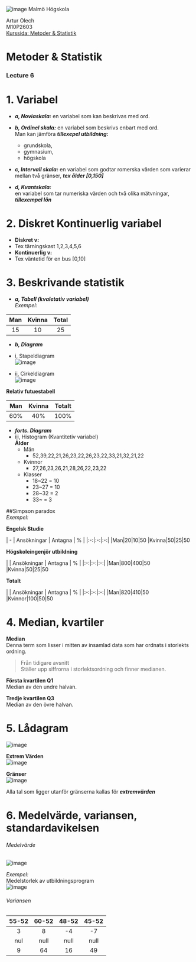 ![image](https://pbs.twimg.com/profile_images/624172340/mah-logo-twitter_normal.png "Malmö Högskola") Malmö Högskola


Artur Olech <br>
M10P2603 <br>
[Kurssida: Metoder & Statistik](http://edu.mah.se/DA237A "Metoder för mätning av användbarhet i informationssystem")
# Metoder & Statistik
### Lecture 6
# 1. Variabel
*  ***a, Noviaskala:***
en variabel som kan beskrivas med ord.

* ***b, Ordinel skala:***
en variabel som beskrivs enbart med ord.  
Man kan jämföra ***tillexepel utbildning:***  
  * grundskola,
  * gymnasium,
  * högskola


* ***c, Intervall skala:***
en variabel som godtar romerska värden som varierar mellan två gränser, ***tex ålder [0,150]***

* ***d, Kvantskala:***  
en variabel som tar numeriska värden och två olika mätvningar, ***tillexempel lön***

# 2. Diskret Kontinuerlig variabel
  * **Diskret v:**
   * Tex tärningskast 1,2,3,4,5,6
  * **Kontinuerlig v:**
   * Tex väntetid för en bus [0,10]

# 3. Beskrivande statistik
* ***a, Tabell (kvaletativ variabel)***  
_Exempel:_

| Man | Kvinna | Total |
|:-:|:-:| :-:|
|15|10|25|

* ***b, Diagram***
 * i, Stapeldiagram  
 ![image](url "stapeldiagram")

 * ii, Cirkeldiagram  
 ![image](url "Cirkeldiagram")  

**Relativ futuestabell**

|Man | Kvinna | Totalt |
|:-:|:-:|:-:|
|60%|40%|100%

* ***forts. Diagram***
 * iii, Histogram (Kvantitetiv variabel)  
 **Ålder**  
   * Män
     * 52,39,22,21,26,23,22,26,23,22,33,21,32,21,22  
   * Kvinnor
     * 27,26,23,26,21,28,26,22,23,22
   * Klasser
     * 18~22 = 10
     * 23~27 = 10
     * 28~32 = 2
     * 33~   = 3

##Simpson paradox  
_Exempel:_

**Engelsk Studie**


| - | Ansökningar | Antagna | % |
|:-:|:-:|:-:|
|Man|20|10|50
|Kvinna|50|25|50


**Högskoleingenjör utbildning**


| | Ansökningar | Antagna | % |
|:-:|:-:|:-:|
|Man|800|400|50
|Kvinna|50|25|50


**Totalt**


| | Ansökningar | Antagna | % |
|:-:|:-:|:-:|
|Man|820|410|50
|Kvinnor|100|50|50


# 4. Median, kvartiler
**Median**  
Denna term som lisser i mitten av insamlad data som har ordnats i storlekts ordning.

> Från tidigare avsnitt  
> Ställer upp siffrorna i storlektsordning och finner medianen.

**Första kvartilen Q1**  
Median av den undre halvan.

**Tredje kvartilen Q3**  
Median av den övre halvan.

# 5. Lådagram
![image](url "lådagram")

**Extrem Värden**  
![image](url "Extremvärden")

**Gränser**  
![image](url "Gränser")

Alla tal som ligger utanför gränserna kallas för ***extremvärden***

# 6. Medelvärde, variansen, standardavikelsen
###### Medelvärde
![image](url "Medelvärde")

_Exempel:_  
Medelstorlek av utbildningsprogram  
![image](url "Medelvärde_0")

###### Variansen
|55-52|60-52|48-52|45-52|
|:-:|:-:|:-:|:-:|
|3|8|-4|-7|
|nul|null|null|null| Kvadrera talen
|9|64|16|49|
